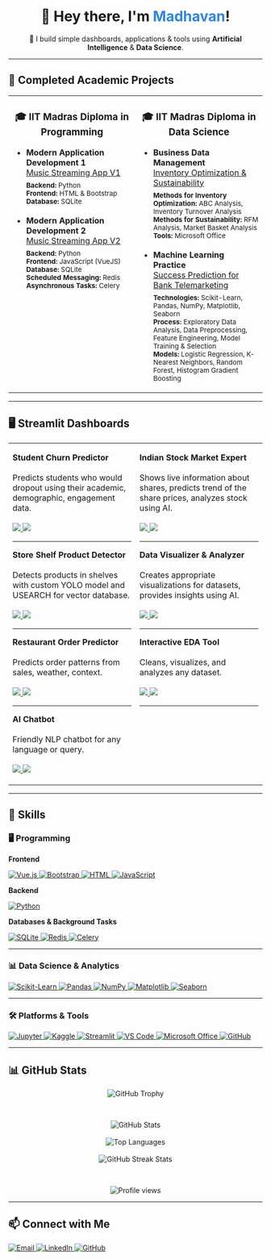 <!--
Profile README for @maddyrm994

GitHub Vibe: Modern, welcoming, and visually organized.
-->

<div align="center">
  <h1>👋 Hey there, I'm <span style="color:#2e86de;">Madhavan</span>!</h1>
  <p>
      🤖 I build simple dashboards, applications & tools using <b>Artificial Intelligence</b> & <b>Data Science</b>.<br>
  </p>
</div>

---

## 🚀 Completed Academic Projects

<table>
  <tr>
    <td valign="top" width="50%">
      <h3 align="center">🎓 IIT Madras Diploma in Programming</h3>
      <ul>
        <li>
          <b>Modern Application Development 1</b><br>
          <a href="https://github.com/maddyrm994/mad1_proj">Music Streaming App V1</a><br>
          <sub>
            <b>Backend:</b> Python <br>
            <b>Frontend:</b> HTML & Bootstrap <br>
            <b>Database:</b> SQLite <br>
          </sub>
        </li>
        <br>
        <li>
          <b>Modern Application Development 2</b><br>
          <a href="https://github.com/maddyrm994/mad2_proj">Music Streaming App V2</a><br>
          <sub>
            <b>Backend:</b> Python <br>
            <b>Frontend:</b> JavaScript (VueJS) <br>
            <b>Database:</b> SQLite <br>
            <b>Scheduled Messaging:</b> Redis <br>
            <b>Asynchronous Tasks:</b> Celery <br>
          </sub>
        </li>
      </ul>
    </td>
    <td valign="top" width="50%">
      <h3 align="center">🎓 IIT Madras Diploma in Data Science</h3>
      <ul>
        <li>
          <b>Business Data Management</b><br>
          <a href="https://github.com/maddyrm994/bdm_proj">Inventory Optimization & Sustainability</a><br>
          <sub>
            <b>Methods for Inventory Optimization:</b> ABC Analysis, Inventory Turnover Analysis<br>
            <b>Methods for Sustainability:</b> RFM Analysis, Market Basket Analysis<br>
            <b>Tools:</b> Microsoft Office
          </sub>
        </li>
        <br>
        <li>
          <b>Machine Learning Practice</b><br>
          <a href="https://github.com/maddyrm994/mlp_proj">Success Prediction for Bank Telemarketing</a><br>
          <sub>
            <b>Technologies:</b> Scikit-Learn, Pandas, NumPy, Matplotlib, Seaborn<br>
            <b>Process:</b> Exploratory Data Analysis, Data Preprocessing, Feature Engineering, Model Training & Selection<br>
            <b>Models:</b> Logistic Regression, K-Nearest Neighbors, Random Forest, Histogram Gradient Boosting
          </sub>
        </li>
      </ul>
    </td>
  </tr>
</table>

---

## 🖥️ Streamlit Dashboards

<table>
  <tr>
    <!-- Left Column: 4 Projects -->
    <td valign="top" width="50%">
      <p>
        <strong>Student Churn Predictor</strong><br><br>
        Predicts students who would dropout using their academic, demographic, engagement data.<br><br>
        <a href="https://github.com/maddyrm994/student-churn-predictor">
          <img src="https://img.shields.io/badge/Repo-808080?style=for-the-badge&logo=github"/>
        </a>
        <a href="https://student-churn-predictor.streamlit.app">
          <img src="https://img.shields.io/badge/Live%20App-43B581?style=for-the-badge&logo=streamlit&logoColor=white"/>
        </a>
      </p>
      <hr>
      <p>
        <strong>Store Shelf Product Detector</strong><br><br>
        Detects products in shelves with custom YOLO model and USEARCH for vector database.<br><br>
        <a href="https://github.com/maddyrm994/store-shelf-product-detector">
          <img src="https://img.shields.io/badge/Repo-808080?style=for-the-badge&logo=github"/>
        </a>
        <a href="https://store-shelf-object-detector.streamlit.app">
          <img src="https://img.shields.io/badge/Live%20App-43B581?style=for-the-badge&logo=streamlit&logoColor=white"/>
        </a>
      </p>
      <hr>
      <p>
        <strong>Restaurant Order Predictor</strong><br><br>
        Predicts order patterns from sales, weather, context.<br><br>
        <a href="https://github.com/maddyrm994/restaurant-order-predictor">
          <img src="https://img.shields.io/badge/Repo-808080?style=for-the-badge&logo=github"/>
        </a>
        <a href="https://restaurant-order-predictor.streamlit.app">
          <img src="https://img.shields.io/badge/Live%20App-43B581?style=for-the-badge&logo=streamlit&logoColor=white"/>
        </a>
      </p>
      <hr>
      <p>
        <strong>AI Chatbot</strong><br><br>
        Friendly NLP chatbot for any language or query.<br><br>
        <a href="https://github.com/maddyrm994/maddys-chatbot">
          <img src="https://img.shields.io/badge/Repo-808080?style=for-the-badge&logo=github"/>
        </a>
        <a href="https://maddys-chatbot.streamlit.app">
          <img src="https://img.shields.io/badge/Live%20App-43B581?style=for-the-badge&logo=streamlit&logoColor=white"/>
        </a>
      </p>
    </td>
    <!-- Right Column: 3 Projects -->
    <td valign="top" width="50%">
      <p>
        <strong>Indian Stock Market Expert</strong><br><br>
        Shows live information about shares, predicts trend of the share prices, analyzes stock using AI.<br><br>
        <a href="https://github.com/maddyrm994/indian-stock-market-expert">
          <img src="https://img.shields.io/badge/Repo-808080?style=for-the-badge&logo=github"/>
        </a>
        <a href="https://indian-stock-market-expert.streamlit.app">
          <img src="https://img.shields.io/badge/Live%20App-43B581?style=for-the-badge&logo=streamlit&logoColor=white"/>
        </a>
      </p>
      <hr>
      <p>
        <strong>Data Visualizer & Analyzer</strong><br><br>
        Creates appropriate visualizations for datasets, provides insights using AI.<br><br>
        <a href="https://github.com/maddyrm994/data-visualization-analyzer">
          <img src="https://img.shields.io/badge/Repo-808080?style=for-the-badge&logo=github"/>
        </a>
        <a href="https://data-visualization-analyzer.streamlit.app">
          <img src="https://img.shields.io/badge/Live%20App-43B581?style=for-the-badge&logo=streamlit&logoColor=white"/>
        </a>
      </p>
      <hr>
      <p>
        <strong>Interactive EDA Tool</strong><br><br>
        Cleans, visualizes, and analyzes any dataset.<br><br>
        <a href="https://github.com/maddyrm994/interactive-eda-tool">
          <img src="https://img.shields.io/badge/Repo-808080?style=for-the-badge&logo=github"/>
        </a>
        <a href="https://interactive-eda-tool.streamlit.app/">
          <img src="https://img.shields.io/badge/Live%20App-43B581?style=for-the-badge&logo=streamlit&logoColor=white"/>
        </a>
      </p>
      <hr>
    </td>
  </tr>
</table>

---

## 🌟 Skills

### 🖥️ Programming

**Frontend**
<p>
  <a href="https://vuejs.org/" target="_blank">
    <img src="https://img.shields.io/badge/Vue.js-4FC08D?style=for-the-badge&logo=vue.js&logoColor=white" alt="Vue.js"/>
  </a>
  <a href="https://getbootstrap.com/" target="_blank">
    <img src="https://img.shields.io/badge/Bootstrap-7952B3?style=for-the-badge&logo=bootstrap&logoColor=white" alt="Bootstrap"/>
  </a>
  <a href="https://developer.mozilla.org/en-US/docs/Web/HTML" target="_blank">
    <img src="https://img.shields.io/badge/HTML-E34F26?style=for-the-badge&logo=html5&logoColor=white" alt="HTML"/>
  </a>
  <a href="https://developer.mozilla.org/en-US/docs/Web/JavaScript" target="_blank">
    <img src="https://img.shields.io/badge/JavaScript-F7DF1E?style=for-the-badge&logo=javascript&logoColor=black" alt="JavaScript"/>
  </a>
</p>

**Backend**
<p>
  <a href="https://www.python.org/" target="_blank">
    <img src="https://img.shields.io/badge/Python-3776AB?style=for-the-badge&logo=python&logoColor=white" alt="Python"/>
  </a>
</p>

**Databases & Background Tasks**
<p>
  <a href="https://www.sqlite.org/" target="_blank">
    <img src="https://img.shields.io/badge/SQLite-003B57?style=for-the-badge&logo=sqlite&logoColor=white" alt="SQLite"/>
  </a>
  <a href="https://redis.io/" target="_blank">
    <img src="https://img.shields.io/badge/Redis-DC382D?style=for-the-badge&logo=redis&logoColor=white" alt="Redis"/>
  </a>
  <a href="https://docs.celeryq.dev/en/stable/" target="_blank">
    <img src="https://img.shields.io/badge/Celery-37814A?style=for-the-badge&logo=celery&logoColor=white" alt="Celery"/>
  </a>
</p>

---

### 📊 Data Science & Analytics

<p>
  <a href="https://scikit-learn.org/" target="_blank">
    <img src="https://img.shields.io/badge/Scikit--Learn-F7931E?style=for-the-badge&logo=scikit-learn&logoColor=white" alt="Scikit-Learn"/>
  </a>
  <a href="https://pandas.pydata.org/" target="_blank">
    <img src="https://img.shields.io/badge/Pandas-150458?style=for-the-badge&logo=pandas&logoColor=white" alt="Pandas"/>
  </a>
  <a href="https://numpy.org/" target="_blank">
    <img src="https://img.shields.io/badge/NumPy-013243?style=for-the-badge&logo=numpy&logoColor=white" alt="NumPy"/>
  </a>
  <a href="https://matplotlib.org/" target="_blank">
    <img src="https://img.shields.io/badge/Matplotlib-11557C?style=for-the-badge&logo=matplotlib&logoColor=white" alt="Matplotlib"/>
  </a>
  <a href="https://seaborn.pydata.org/" target="_blank">
    <img src="https://img.shields.io/badge/Seaborn-2A2A2A?style=for-the-badge&logo=seaborn&logoColor=white" alt="Seaborn"/>
  </a>
</p>

---

### 🛠️ Platforms & Tools

<p>
  <a href="https://jupyter.org/" target="_blank">
    <img src="https://img.shields.io/badge/Jupyter-F37626?style=for-the-badge&logo=jupyter&logoColor=white" alt="Jupyter"/>
  </a>
  <a href="https://www.kaggle.com/" target="_blank">
    <img src="https://img.shields.io/badge/Kaggle-20BEFF?style=for-the-badge&logo=kaggle&logoColor=white" alt="Kaggle"/>
  </a>
  <a href="https://streamlit.io/" target="_blank">
    <img src="https://img.shields.io/badge/Streamlit-FF4B4B?style=for-the-badge&logo=streamlit&logoColor=white" alt="Streamlit"/>
  </a>
  <a href="https://code.visualstudio.com/" target="_blank">
    <img src="https://img.shields.io/badge/VS%20Code-007ACC?style=for-the-badge&logo=visual-studio-code&logoColor=white" alt="VS Code"/>
  </a>
  <a href="https://www.microsoft.com/en-us/microsoft-365/" target="_blank">
    <img src="https://img.shields.io/badge/Microsoft%20Office-D83B01?style=for-the-badge&logo=microsoft-office&logoColor=white" alt="Microsoft Office"/>
  </a>
  <a href="https://github.com/" target="_blank">
    <img src="https://img.shields.io/badge/GitHub-181717?style=for-the-badge&logo=github&logoColor=white" alt="GitHub"/>
  </a>
</p>

---

## 📊 GitHub Stats

<!-- Profile Trophy -->
<p align="center">
  <img src="https://github-profile-trophy.vercel.app/?username=maddyrm994&theme=flat&margin-w=10" alt="GitHub Trophy"/>
</p>
<br>
<!-- Total Contributions, Commit Activity, Repo Stats, Top Languages -->
<p align="center">
  <img src="https://github-readme-stats.vercel.app/api?username=maddyrm994&show_icons=true&count_private=true&hide=issues&theme=radical" alt="GitHub Stats"/>
  <br><br>
  <img src="https://github-readme-stats.vercel.app/api/top-langs/?username=maddyrm994&hide=Jupyter%20Notebook,css,html&layout=compact&theme=radical" alt="Top Languages"/>
  <br><br>
  <img src="https://github-readme-streak-stats.herokuapp.com?user=maddyrm994&theme=radical" alt="GitHub Streak Stats"/>
</p>
<br>
<!-- Visitor Count -->
<p align="center">
  <img src="https://komarev.com/ghpvc/?username=maddyrm994&style=for-the-badge" alt="Profile views"/>
</p>

---

## 📫 Connect with Me

<p>
  <a href="mailto:maddyrm994@gmail.com">
    <img src="https://img.shields.io/badge/Email-D14836?style=for-the-badge&logo=gmail&logoColor=white" alt="Email"/>
  </a>
  <a href="https://linkedin.com/in/madhavan-r-mohan-62b9601b2" target="_blank">
    <img src="https://img.shields.io/badge/LinkedIn-0077B5?style=for-the-badge&logo=linkedin&logoColor=white" alt="LinkedIn"/>
  </a>
  <a href="https://github.com/maddyrm994" target="_blank">
    <img src="https://img.shields.io/badge/GitHub-181717?style=for-the-badge&logo=github&logoColor=white" alt="GitHub"/>
  </a>
</p>
